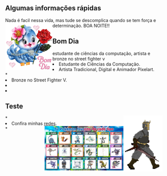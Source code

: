 <h2> Algumas informações rápidas</h2>

Nada é facil nessa vida, mas tude se descomplica quando se tem força e determinação. BOA NOITE!!
<img align="left" src=./4b8274cdd4bb64b7ec094cd5c3d7d306.gif alt="teste" width=30% height=30%/>
<h2> Bom Dia</h2>
estudante de ciências da computação, artista e bronze no street fighter v
    <li> Estudante de Ciências da Computação.</li>
    <li> Artista Tradicional, Digital e Animador Pixelart.</li>
    *<li> Bronze no Street Fighter V.</li>
    <li>
    <li>

<h2> Teste</h2>
*<img align="right" src=./walk.gif alt="teste" width=25% height=25%/>
<li>Confira minhas <a href="https://linktr.ee/paginnini">redes</a>.</li>
*<img align="right" src=./favoritos.jfif alt="SE VOCE N CONCORDA SAI FORA" width=50% height=50%/>
